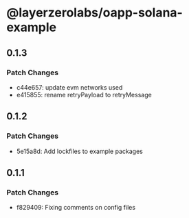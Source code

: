 # @layerzerolabs/oapp-solana-example

## 0.1.3

### Patch Changes

- c44e657: update evm networks used
- e415855: rename retryPayload to retryMessage

## 0.1.2

### Patch Changes

- 5e15a8d: Add lockfiles to example packages

## 0.1.1

### Patch Changes

- f829409: Fixing comments on config files
